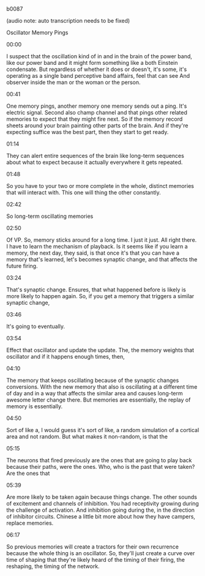 b0087

(audio note: auto transcription needs to be fixed)

Oscillator Memory Pings

00:00

I suspect that the oscillation kind of in and in the brain of the power band, like our power band and it might form something like a both Einstein condensate. But regardless of whether it does or doesn't, it's some, it's operating as a single band perceptive band affairs, feel that can see And observer inside the man or the woman or the person.

00:41

One memory pings, another memory one memory sends out a ping. It's electric signal. Second also champ channel and that pings other related memories to expect that they might fire next. So if the memory record sheets around your brain painting other parts of the brain. And if they're expecting suffice was the best part, then they start to get ready.

01:14

They can alert entire sequences of the brain like long-term sequences about what to expect because it actually everywhere it gets repeated. 

01:48

So you have to your two or more complete in the whole, distinct memories that will interact with. This one will thing the other constantly.

02:42

So long-term oscillating memories

02:50

Of VP. So, memory sticks around for a long time. I just it just. All right there. I have to learn the mechanism of playback. Is it seems like if you learn a memory, the next day, they said, is that once it's that you can have a memory that's learned, let's becomes synaptic change, and that affects the future firing.

03:24

That's synaptic change. Ensures, that what happened before is likely is more likely to happen again. So, if you get a memory that triggers a similar synaptic change,

03:46

It's going to eventually.

03:54

Effect that oscillator and update the update. The, the memory weights that oscillator and if it happens enough times, then,

04:10

The memory that keeps oscillating because of the synaptic changes conversions. With the new memory that also is oscillating at a different time of day and in a way that affects the similar area and causes long-term awesome letter change there. But memories are essentially, the replay of memory is essentially.

04:50

Sort of like a, I would guess it's sort of like, a random simulation of a cortical area and not random. But what makes it non-random, is that the

05:15

The neurons that fired previously are the ones that are going to play back because their paths, were the ones. Who, who is the past that were taken? Are the ones that

05:39

Are more likely to be taken again because things change. The other sounds of excitement and channels of inhibition. You had receptivity growing during the challenge of activation. And inhibition going during the, in the direction of inhibitor circuits. Chinese a little bit more about how they have campers, replace memories.

06:17

So previous memories will create a tractors for their own recurrence because the whole thing is an oscillator. So, they'll just create a curve over time of shaping that they're likely heard of the timing of their firing, the reshaping, the timing of the network.